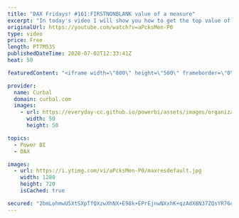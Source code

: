 ```yaml
---
title: "DAX Fridays! #161:FIRSTNONBLANK value of a measure"
excerpt: "In today's video I will show you how to get the top value of a measure so we can crack the billionaire's algorithm.  Link if you want to play with the report: https://app.powerbi.com/view?r=eyJrIjoiY2E2NWFhZGUtYTU4Ni00ODkwLWIyYjAtZDAxZjhmMTgxY2Y5IiwidCI6IjRmMWNiNzZmLTlhODUtNDc3Mi04MWIwLTVkYWVjZjlmYTQyMCIsImMiOjh9"
originalUrl: https://youtube.com/watch?v=aPcksMen-P0
type: video
price: Free
length: PT7M53S
publishedDateTime: 2020-07-02T12:33:41Z
heat: 50

featuredContent: "<iframe width=\"800\" height=\"500\" frameborder=\"0\" src=\"https://www.youtube.com/embed/aPcksMen-P0\" allow=\"accelerometer; autoplay; encrypted-media; gyroscope; picture-in-picture\" allowfullscreen></iframe>"

provider:
  name: Curbal
  domain: curbal.com
  images:
    - url: https://everyday-cc.github.io/powerbi/assets/images/organizations/curbal.com-50x50.jpg
      width: 50
      height: 50

topics:
  - Power BI
  - DAX

images:
  - url: https://i.ytimg.com/vi/aPcksMen-P0/maxresdefault.jpg
    width: 1280
    height: 720
    isCached: true

secured: "2bmLohmwU5XtSXpTfQXzwXhNX+E98k+EPrEjnwNXxhK+qzAdX8N37ZQsYR76oJtUjhdA66/YmqDRETGTGnWr6ASlptPWmJLzbRsNSTJNP7+46UaM5SHAwd+lm+BaN4qpEVc5iUQl9dA59jwBz9LxsgHDMw12nwyaMEZC2NP23+wPu60EyCD4Oevv8MVAA4lJRPNBTfz5XsThXEdM0Q97bxjtl4E3pjxmt2oWT7s0s3i+hAcdbla9yMxx6wCdmPUgh9hocGHpSEA/XccYAOp9rFMLtDw4PXv59qhW77UfhHCzybUoSpYvm2hCE3+MkPuKkHIS/hBnZB/3+rUrUaMwpnLXPW5tfKH+LqPehSYH1SX/wOJm6kSTrdmOQYNoSeKd4MPR71csF1FaKi+FD0xF+D+Nqn7ty8FeI0hGdTbBdXg=;Tn49NhaSXPsTcyC9uoz1ug=="
---
```


